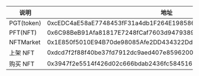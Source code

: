 | 说明       | 地址                                                         |
| ---------- | ------------------------------------------------------------ |
| PGT(token) | 0xcEDC4aE58aE7748453fF31a4db1F264E198586d9                   |
| PFT(NFT)   | 0x6C98BeB91Afa81817E7248fCaf7603d947938983                   |
| NFTMarket  | 0x1E850f5010E94B70de98085Afe2DD434322DdF40                   |
| 上架 NFT   | 0xdcd7f2f88f40be37fd7912dc9aed407e85962005c55106958c500ec13060cc4e |
| 购买 NFT   | 0x3947f2e5514f426d02c666bdab2436fc5845168752f39f2eec37a04b3574c5c4 |

